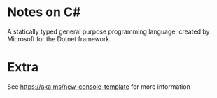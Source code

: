 # Notes on C#
A statically typed general purpose programming language, created by Microsoft for the Dotnet framework. 

# Extra
See https://aka.ms/new-console-template for more information

